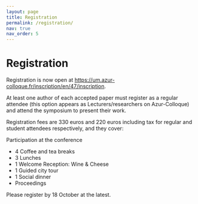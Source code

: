 ```yaml
---
layout: page
title: Registration
permalink: /registration/
nav: true
nav_order: 5
---
```


# Registration

Registration is now open at https://um.azur-colloque.fr/inscription/en/47/inscription.

At least one author of each accepted paper must register as a regular attendee (this option appears as Lecturers/researchers on Azur-Colloque) and attend the symposium to present their work.

Registration fees are 330 euros and 220 euros including tax for regular and student attendees respectively, and they cover:

Participation at the conference

- 4 Coffee and tea breaks
- 3 Lunches
- 1 Welcome Reception: Wine & Cheese
- 1 Guided city tour
- 1 Social dinner
- Proceedings

Please register by 18 October at the latest.
